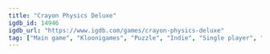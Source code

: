 ```yaml
---
title: "Crayon Physics Deluxe"
igdb_id: 14946
igdb_url: "https://www.igdb.com/games/crayon-physics-deluxe"
tag: ["Main game", "Kloonigames", "Puzzle", "Indie", "Single player", "Side view", "Sandbox"]
---
```

